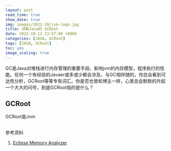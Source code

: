```yaml
---
layout: post
read_time: true
show_date: true
img: images/2022-10/jvm-logo.jpg
title: 详解Java的 GCRoot
date: 2022-10-12 23:57:00 +0800
categories: [JAVA, GCRoot]
tags: [JAVA, GCRoot]
toc: yes
image_scaling: true
---
```



GC是Java对堆栈进行内存管理的重要手段，影响jvm的内存模型，程序执行的性能。任何一个有经验的Javaer或多或少都会涉及，与GC相伴随的，你总会看到可达性分析，GCRoot等等专有词汇。你是否也曾和博主一样，心里总会默默的升起一个大大的问号，到底GCRoot指的是什么？

## GCRoot

GCRoot是Jvm


## 





参考资料

1. [Eclipse Memory Analyzer](https://help.eclipse.org/latest/index.jsp?topic=%2Forg.eclipse.mat.ui.help%2Fconcepts%2Fgcroots.html)





